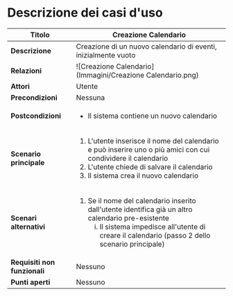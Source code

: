 Descrizione dei casi d'uso
===

Titolo | Creazione Calendario
--- | ---
**Descrizione** | Creazione di un nuovo calendario di eventi, inizialmente vuoto
**Relazioni** | ![Creazione Calendario](Immagini/Creazione Calendario.png)
**Attori** | Utente
**Precondizioni** | Nessuna
**Postcondizioni** | <ul><li>Il sistema contiene un nuovo calendario</li></ul>
**Scenario principale** | <ol><li>L'utente inserisce il nome del calendario e può inserire uno o più amici con cui condividere il calendario</li><li>L'utente chiede di salvare il calendario</li><li>Il sistema crea il nuovo calendario</li></ol>
**Scenari alternativi** | <ol start="1"><li>Se il nome del calendario inserito dall'utente identifica già un altro calendario pre-esistente<ol type="i"><li>Il sistema impedisce all'utente di creare il calendario (passo 2 dello scenario principale)</li></ol></li></ol>
**Requisiti non funzionali** | Nessuno
**Punti aperti** | Nessuno
